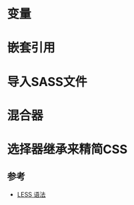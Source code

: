 

# 变量

# 嵌套引用

# 导入SASS文件

# 混合器

# 选择器继承来精简CSS

## 参考

* [LESS 语法](http://www.bootcss.com/p/lesscss/)
